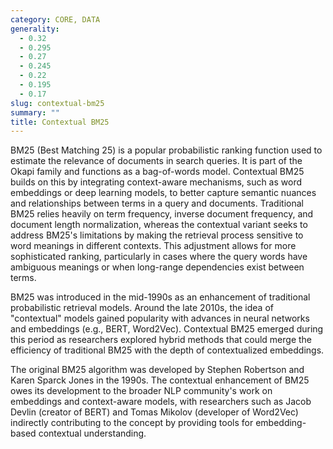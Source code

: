 ```yaml
---
category: CORE, DATA
generality:
  - 0.32
  - 0.295
  - 0.27
  - 0.245
  - 0.22
  - 0.195
  - 0.17
slug: contextual-bm25
summary: ""
title: Contextual BM25
---
```


BM25 (Best Matching 25) is a popular probabilistic ranking function used to estimate the relevance of documents in search queries. It is part of the Okapi family and functions as a bag-of-words model. Contextual BM25 builds on this by integrating context-aware mechanisms, such as word embeddings or deep learning models, to better capture semantic nuances and relationships between terms in a query and documents. Traditional BM25 relies heavily on term frequency, inverse document frequency, and document length normalization, whereas the contextual variant seeks to address BM25's limitations by making the retrieval process sensitive to word meanings in different contexts. This adjustment allows for more sophisticated ranking, particularly in cases where the query words have ambiguous meanings or when long-range dependencies exist between terms.

BM25 was introduced in the mid-1990s as an enhancement of traditional probabilistic retrieval models. Around the late 2010s, the idea of "contextual" models gained popularity with advances in neural networks and embeddings (e.g., BERT, Word2Vec). Contextual BM25 emerged during this period as researchers explored hybrid methods that could merge the efficiency of traditional BM25 with the depth of contextualized embeddings.

The original BM25 algorithm was developed by Stephen Robertson and Karen Sparck Jones in the 1990s. The contextual enhancement of BM25 owes its development to the broader NLP community's work on embeddings and context-aware models, with researchers such as Jacob Devlin (creator of BERT) and Tomas Mikolov (developer of Word2Vec) indirectly contributing to the concept by providing tools for embedding-based contextual understanding.
